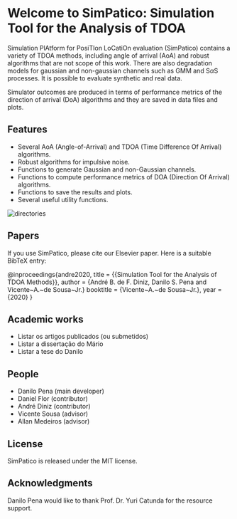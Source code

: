 # Welcome to SimPatico: Simulation Tool for the Analysis of TDOA
Simulation PlAtform for PosiTIon LoCatiOn evaluation (SimPatico) contains a variety of TDOA methods, including angle of arrival (AoA) and robust algorithms that are not scope of this work. There are also degradation models for gaussian and non-gaussian channels such as GMM and S$\alpha$S processes. It is possible to evaluate synthetic and real data.

Simulator outcomes are produced in terms of performance metrics of the direction of arrival (DoA) algorithms and they are saved in data files and plots.

## Features
- Several AoA (Angle-of-Arrival) and TDOA (Time Difference Of Arrival) algorithms.
- Robust algorithms for impulsive noise.
- Functions to generate Gaussian and non-Gaussian channels.
- Functions to compute performance metrics of DOA (Direction Of Arrival) algorithms.
- Functions to save the results and plots.
- Several useful utility functions.

![directories](https://i.ibb.co/71r6Cjc/direction-of-arrival-v0-3-0.png)

## Papers
If you use SimPatico, please cite our Elsevier paper. Here is a suitable BibTeX entry:

@inproceedings{andre2020,
  title = {{Simulation Tool for the Analysis of TDOA Methods}},
  author = {André B. de F. Diniz, Danilo S. Pena and Vicente~A.~de Sousa~Jr.}
  booktitle = {Vicente~A.~de Sousa~Jr.},
  year = {2020}
}

## Academic works
- Listar os artigos publicados (ou submetidos)
- Listar a dissertação do Mário
- Listar a tese do Danilo

## People
- Danilo Pena (main developer)
- Daniel Flor (contributor)
- André Diniz (contributor)
- Vicente Sousa (advisor)
- Allan Medeiros (advisor)

## License
SimPatico is released under the MIT license.

## Acknowledgments
Danilo Pena would like to thank Prof. Dr. Yuri Catunda for the resource support.
